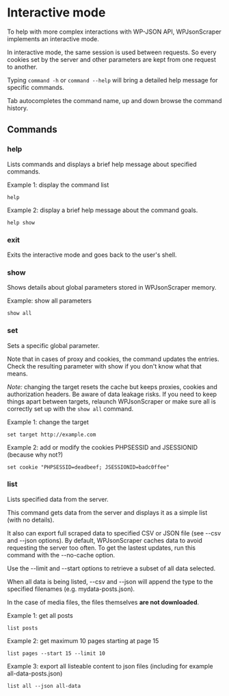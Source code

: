 # Interactive mode

To help with more complex interactions with WP-JSON API, WPJsonScraper implements an interactive mode.

In interactive mode, the same session is used between requests. So every cookies set by the server and other parameters are kept 
from one request to another.

Typing `command -h` or `command --help` will bring a detailed help message for specific commands.

Tab autocompletes the command name, up and down browse the command history.

## Commands

### help

Lists commands and displays a brief help message about specified commands.

Example 1: display the command list

    help

Example 2: display a brief help message about the command goals.

    help show

### exit

Exits the interactive mode and goes back to the user's shell.

### show

Shows details about global parameters stored in WPJsonScraper memory.

Example: show all parameters

    show all

### set

Sets a specific global parameter. 

Note that in cases of proxy and cookies, the command updates the entries. 
Check the resulting parameter with show if you don't know what that means.

*Note:* changing the target resets the cache but keeps proxies, cookies and authorization headers. Be aware 
of data leakage risks. If you need to keep things apart between targets, relaunch WPJsonScraper or make sure 
all is correctly set up with the `show all` command.

Example 1: change the target

    set target http://example.com

Example 2: add or modify the cookies PHPSESSID and JSESSIONID (because why not?)

    set cookie "PHPSESSID=deadbeef; JSESSIONID=badc0ffee"

### list

Lists specified data from the server.

This command gets data from the server and displays it as a simple list (with no details).

It also can export full scraped data to specified CSV or JSON file (see --csv and --json options). By default, 
WPJsonScraper caches data to avoid requesting the server too often. To get the lastest updates, run this command 
with the --no-cache option.

Use the --limit and --start options to retrieve a subset of all data selected.

When all data is being listed, --csv and --json will append the type to the specified filenames (e.g. mydata-posts.json).

In the case of media files, the files themselves **are not downloaded**.

Example 1: get all posts

    list posts

Example 2: get maximum 10 pages starting at page 15

    list pages --start 15 --limit 10

Example 3: export all listeable content to json files (including for example all-data-posts.json)

    list all --json all-data

